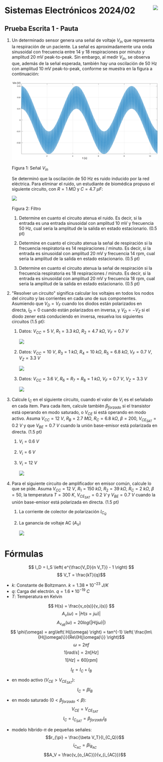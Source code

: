 # <img src="https://julianodb.github.io/SISTEMAS_ELECTRONICOS_PARA_INGENIERIA_BIOMEDICA/img/logo_fing.png?raw=true" align="right" height="45"> Sistemas Electrónicos 2024/02
## Prueba Escrita 1 - Pauta

1. Un determinado sensor genera una señal de voltaje $V_{in}$ que representa la respiración de un paciente. La señal es aproximadamente una onda sinusoidal con frecuencia entre 14 y 18 respiraciones por minuto y amplitud 20 mV peak-to-peak. Sin embargo, al medir $V_{in}$, se observa que, además de la señal esperada, también hay una oscilación de 50 Hz con amplitud 10 mV peak-to-peak, conforme se muestra en la figura a continuación:

   ![vi](../img/P1_F2.png)

   Figura 1: Señal $V_{in}$

   Se determinó que la oscilación de 50 Hz es ruido inducido por la red eléctrica. Para eliminar el ruido, un estudiante de biomédica propuso el siguiente circuito, con $R= 1\ M\Omega$ y $C= 4.7\ \mu F$:

   <img src="https://julianodb.github.io/electronic_circuits_diagrams/RC_lowpass.png" width="200">

   Figura 2: Filtro

   1. Determine en cuanto el circuito atenua el ruido. Es decir, si la entrada es una entrada sinusoidal con amplitud 10 mV y frecuencia 50 Hz, cual seria la amplitud de la salida en estado estacionario. (0.5 pt)

   1. Determine en cuanto el circuito atenua la señal de respiración si la frecuencia respiratoria es 14 respiraciones / minuto. Es decir, si la entrada es sinusoidal con amplitud 20 mV y frecuencia 14 rpm, cual seria la amplitud de la salida en estado estacionario. (0.5 pt)

   1. Determine en cuanto el circuito atenua la señal de respiración si la frecuencia respiratoria es 18 respiraciones / minuto. Es decir, si la entrada es sinusoidal con amplitud 20 mV y frecuencia 18 rpm, cual seria la amplitud de la salida en estado estacionario. (0.5 pt)

1. "Resolver un circuito" significa calcular los voltajes en todos los nodos del circuito y las corrientes en cada uno de sus componentes. Asumiendo que $V_D = V_F$ cuando los diodos están polarizados en directa, $I_D=0$ cuando están polarizados en inversa, y $V_D = - V_Z$ si el diodo zener está conduciendo en inversa, resuelva los siguientes circuitos (1.5 pt):
   
   1. Datos: $V_{CC}=5\ V$, $R_1=3.3\ k\Omega$, $R_2=4.7\ k\Omega$, $V_F=0.7\ V$

      <img src="https://julianodb.github.io/electronic_circuits_diagrams/battery_diode_2R.png" width="300">
   
   1. Datos: $V_{CC}=10\ V$, $R_3=1\ k\Omega$, $R_4=10\ k\Omega$, $R_5=6.8\ k\Omega$, $V_F=0.7\ V$, $V_Z = 3.3\ V$

      <img src="https://julianodb.github.io/electronic_circuits_diagrams/battery_diode_zener_3R.png" width="300">

   1. Datos: $V_{CC}=3.6\ V$, $R_6=R_7=R_8=1\ k\Omega$, $V_F=0.7\ V$, $V_Z = 3.3\ V$

      <img src="https://julianodb.github.io/electronic_circuits_diagrams/battery_diode_zener_3R_alt.png" width="300">

1. Calcule $I_C$ en el siguiente circuito, cuando el valor de $V_i$ es el señalado en cada ítem. Para cada ítem, calcule también $\beta_{forzado}$ si el transistor está operando en modo saturado, o $V_{CE}$ si está operando en modo activo. Asuma $V_{CC}=12\ V$, $R_B= 2.7\ M\Omega$, $R_C= 6.8\ k\Omega$, $\beta = 200$, $V_{CE_{SAT}} = 0.2\ V$ y que $V_{BE} =0.7\ V$ cuando la unión base-emisor está polarizada en directa. (1.5 pt)
   1. $V_i = 0.6\ V$
   1. $V_i = 6\ V$
   1. $V_i = 12\ V$
   
      <img src="https://julianodb.github.io/electronic_circuits_diagrams/npn_inverter.png" width="200">

2. Para el siguiente circuito de amplificador en emisor común, calcule lo que se pide. Asuma $V_{CC} = 12\ V$, $R_1= 150\ k\Omega$, $R_2=39\ k\Omega$, $R_C= 2\ k\Omega$, $\beta = 50$, la temperatura $T=300\ K$, $V_{CE_{SAT}} = 0.2\ V$ y $V_{BE} =0.7\ V$ cuando la unión base-emisor está polarizada en directa. (1.5 pt)
   1. La corriente de colector de polarización $I_{C_Q}$
   2. La ganancia de voltaje AC ($A_V$)

      <img src="https://julianodb.github.io/electronic_circuits_diagrams/common_emitter_no_re.png" width="300"> 

# Fórmulas

$$ I_D = I_S \left( e^{\frac{V_D}{n V_T}} - 1 \right) $$
$$ V_T = \frac{kT}{q}$$

- $k$: Constante de Boltzmann. $k=1.38 * 10^{-23}\ J/K$
- $q$: Carga del electrón. $q=1.6*10^{-19}\ C$
- $T$: Temperatura en Kelvin

$$ H(s) = \frac{v_o(s)}{v_i(s)} $$
$$ A_v(\omega) = | H(s=j\omega) |$$
$$ A_{v_{dB}}(\omega) = 20 log\left(| H(j\omega) |\right)$$
$$ \phi(\omega) = arg\left( H(j\omega) \right) = tan^{-1} \left( \frac{Im\{H(j\omega)\}}{Re\{H(j\omega)\}} \right)$$
$$\omega = 2 \pi f$$
$$ 1 [rad/s] = 2\pi [Hz]$$
$$ 1 [Hz] = 60 [rpm]$$

$$I_E = I_C + I_B$$
- en modo activo ($V_{CE} > V_{CE_{SAT}}$):
$$I_C = \beta I_B $$
- en modo saturado ($0 < \beta_{forzado} < \beta$):
$$V_{CE} = V_{CE_{SAT}}$$
$$I_C = I_{C_{SAT}} = \beta_{forzado} I_B $$

- modelo híbrido-$\pi$ de pequeñas señales:
$$r_{\pi} = \frac{\beta V_T}{I_{C_Q}}$$
$$i_{C_{AC}} = \beta i_{B_{AC}} $$
$$A_V = \frac{v_{o_{AC}}}{v_{i_{AC}}}$$
